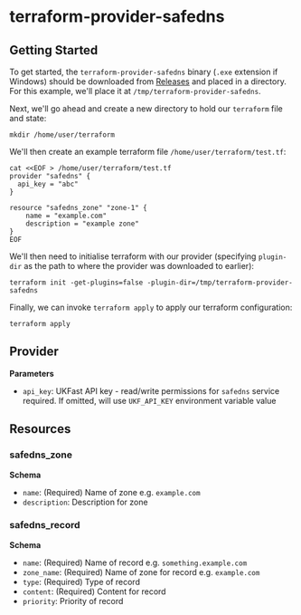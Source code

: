 # terraform-provider-safedns

## Getting Started

To get started, the `terraform-provider-safedns` binary (`.exe` extension if Windows) should be downloaded from [Releases](https://github.com/ukfast/terraform-provider-safedns/releases) and placed in a directory. For this example,
we'll place it at `/tmp/terraform-provider-safedns`.

Next, we'll go ahead and create a new directory to hold our `terraform` file and state:

```console
mkdir /home/user/terraform
```

We'll then create an example terraform file `/home/user/terraform/test.tf`:

```console
cat <<EOF > /home/user/terraform/test.tf
provider "safedns" {
  api_key = "abc"
}

resource "safedns_zone" "zone-1" {
    name = "example.com"
    description = "example zone"
}
EOF
```

We'll then need to initialise terraform with our provider (specifying `plugin-dir` as the path to where the provider was downloaded to earlier):

```console
terraform init -get-plugins=false -plugin-dir=/tmp/terraform-provider-safedns
```

Finally, we can invoke `terraform apply` to apply our terraform configuration:

```console
terraform apply
```

## Provider

**Parameters**

- `api_key`: UKFast API key - read/write permissions for `safedns` service required. If omitted, will use `UKF_API_KEY` environment variable value

## Resources

### safedns_zone

**Schema**

- `name`: (Required) Name of zone e.g. `example.com`
- `description`: Description for zone

### safedns_record

**Schema**

- `name`: (Required) Name of record e.g. `something.example.com`
- `zone_name`: (Required) Name of zone for record e.g. `example.com`
- `type`: (Required) Type of record
- `content`: (Required) Content for record
- `priority`: Priority of record